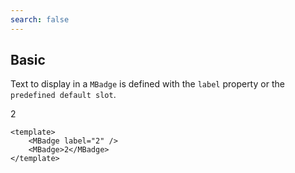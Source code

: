 ```yaml
---
search: false
---
```


## Basic

Text to display in a `MBadge` is defined with the `label` property or the `predefined default slot`.

<DemoContainer>
		<MBadge label="2" />
		<MBadge>2</MBadge>
</DemoContainer>

```vue
<template>
	<MBadge label="2" />
	<MBadge>2</MBadge>
</template>
```
